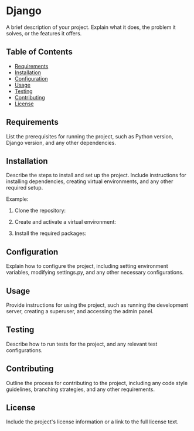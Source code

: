 # Django

A brief description of your project. Explain what it does, the problem it solves, or the features it offers.

## Table of Contents

- [Requirements](#requirements)
- [Installation](#installation)
- [Configuration](#configuration)
- [Usage](#usage)
- [Testing](#testing)
- [Contributing](#contributing)
- [License](#license)

## Requirements

List the prerequisites for running the project, such as Python version, Django version, and any other dependencies.

## Installation

Describe the steps to install and set up the project. Include instructions for installing dependencies, creating virtual environments, and any other required setup.

Example:

1. Clone the repository:

2. Create and activate a virtual environment:


3. Install the required packages:

## Configuration

Explain how to configure the project, including setting environment variables, modifying settings.py, and any other necessary configurations.

## Usage

Provide instructions for using the project, such as running the development server, creating a superuser, and accessing the admin panel.

## Testing

Describe how to run tests for the project, and any relevant test configurations.

## Contributing

Outline the process for contributing to the project, including any code style guidelines, branching strategies, and any other requirements.

## License

Include the project's license information or a link to the full license text.





